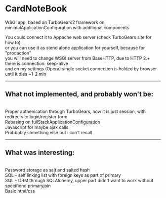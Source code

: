 # CardNoteBook
WSGI app, based on TurboGears2 framework on minimalApplicationConfiguration with additional components<br/>

You could connect it to Appache web server (check TurboGears site for how to)<br/>
or you can use it as stend alone application for yourself, because for "prodaction"<br/>
you will need to change WSGI server from BaseHTTP, due to HTTP 2.+ there is connection: keep-alive<br/>
and on my settings (Opera) single socket connection is holded by browser until it dies ~1-2 min<br/>
<hr/>
<h2>What not implemented, and probably won't be:</h2><br/>
Proper authenication through TurboGears, now it is just session, with redirects to login/register form<br/>
Rebasing on fullStackApplicationConfiguration<br/>
Javascript for maybe ajax calls<br/>
Probbably something else but i can't recall<br/>
<hr/>
<h2>What was interesting:</h2><br/>
Password storage as salt and salted hash<br/>
SQL - self linking list with foreign keys as part of primary<br/>
SQL - ORM through SQLAlchemy, upper part didn't want to work without specifiend primaryjoin<br/>
Basic html/css<br/>
